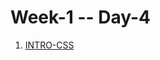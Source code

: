 # Week-1 -- Day-4

1. [INTRO-CSS](https://github.com/freecodingbootcamp/Week-1/blob/master/Day-4/INTRO-CSS.md)
